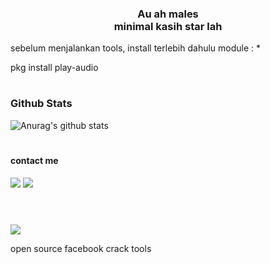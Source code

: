 <h3 align='center'>Au ah males</br>minimal kasih star lah</h3>
<p>sebelum menjalankan tools, install terlebih dahulu module : *</p>
<p>  pkg install play-audio</p>

#
### Github Stats
![Anurag's github stats](https://github-readme-stats.vercel.app/api?username=brutalGH&show_icons=true&theme=radical)<br>
#
#### contact me
[![](https://img.shields.io/badge/Facebook-blue?logo=Facebook&logoColor=blue&labelColor=white)](https://www.facebook.com/brut4l.id)
[![](https://img.shields.io/badge/Whatsapp-CHAT-red?logo=Whatsapp&logoColor=Brightgreen&labelColor=white)](https://wa.me/6289668033300?text=Asalamualaikum) <br><br>
#
<img src="https://i.ibb.co/30Kh3WM/20230228-061723.jpg">

open source facebook crack tools

